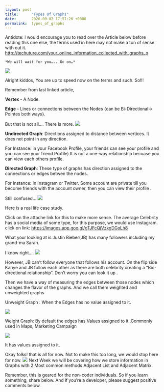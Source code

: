 ```yaml
---
layout: post
title:      "Types Of Graphs"
date:       2020-09-02 17:57:26 +0000
permalink:  types_of_graphs
---
```



 
  Antidote: I would encourage you to read over the Article below  before reading this one else, the terms used in here may not make a ton of sense with out it.  http://techuture.com/your_online_information_collected_with_graphs_p

    *We will wait for you….. Go on…* 
		

![](https://media.giphy.com/media/dwR9J89fqTsDSi0quo/giphy.gif)

Alright kiddos, You are up to speed now on the terms and such.  So!!!
 
Remember from last linked article, 
 
 **Vertex** - A Node. 
 
 **Edge** - Lines or connections between the Nodes {can be Bi-Directional-> Pointes both ways}.
 

 But that is not all…. There is more. 
 ![](https://media.giphy.com/media/6kvVGhp7bp2WA/giphy.gif)

**Undirected Graph**: Directions assigned to distance between vertices.  It does not point in any direction.

 For Instance:  in your Facebook Profile, your friends can see your profile and you can see your friend Profile) It is not a one-way relationship becuase you can view each others profile.

**Directed Graph**:  These type of graphs has direction assigned to the connections or edges betwen the nodes.

For Instance: In Instagram or Twitter. Some account are private till  you become friends with the account owner, then you can view their profile .
 
 Still confused…
 ![](https://media.giphy.com/media/3o7btPCcdNniyf0ArS/giphy.gif)
 
 Here is a real life case study. 

Click on the attache link for this to make more sense. The average Celebrity has a social media of some type, for this purpose, we would use Instagram. 
click on link: https://images.app.goo.gl/gTJFcQjVzkgDGoLh8


 What your looking at is Justin Bieber(JB) has many followers including my grand-ma  Sarah. 

I know right…. ![](https://media.giphy.com/media/3o7TKGegFqRhq3ulRm/giphy.gif) 


 However, JB can’t follow everyone that follows his account. On the flip side Kanye and JB follow each other as there are both celebrity creating a “Bio- directional relationship”. Don’t worry you can look it up .

 Then we have a way of measuring the edges between those nodes which changes the flavor of the graphs. And we call them weighted and  unweighted graphs
 
 
Unweight Graph : When the Edges  has no value assigned to it. 

![](https://images.slideplayer.com/23/6918468/slides/slide_6.jpg)

Weight Graph: By default the edges has Values assigned to it .Commonly used in Maps,  Marketing Campaign

![](https://slideplayer.com/slide/14409877/90/images/4/Example+Weighted+Graph.jpg)

	
 It has values assigned to it.

 
 Okay folks! that is all for now.  Not to make this too long, we would stop here for now.
 ![](https://media.giphy.com/media/5JL8b0R6ebRcY/giphy.gif)
Next Week we will be covering how we store information in Graphs with  2 Most common methods Adjacent List and  Adjacent Matrix.


Remember, this is geared for the non-coder individuals. So if you learn something, share below.  And if you’re a developer, please suggest positive comments below. 

